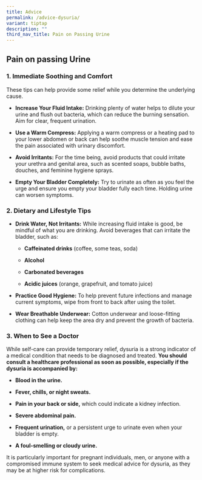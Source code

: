 ```yaml
---
title: Advice
permalink: /advice-dysuria/
variant: tiptap
description: ""
third_nav_title: Pain on Passing Urine
---
```

<h2>Pain on passing Urine</h2>
<h3>1. Immediate Soothing and Comfort</h3>
<p></p>
<p>These tips can help provide some relief while you determine the underlying
cause.</p>
<ul>
<li>
<p><strong>Increase Your Fluid Intake:</strong> Drinking plenty of water helps
to dilute your urine and flush out bacteria, which can reduce the burning
sensation. Aim for clear, frequent urination.</p>
</li>
<li>
<p><strong>Use a Warm Compress:</strong> Applying a warm compress or a heating
pad to your lower abdomen or back can help soothe muscle tension and ease
the pain associated with urinary discomfort.</p>
</li>
<li>
<p><strong>Avoid Irritants:</strong> For the time being, avoid products that
could irritate your urethra and genital area, such as scented soaps, bubble
baths, douches, and feminine hygiene sprays.</p>
</li>
<li>
<p><strong>Empty Your Bladder Completely:</strong> Try to urinate as often
as you feel the urge and ensure you empty your bladder fully each time.
Holding urine can worsen symptoms.</p>
<p></p>
</li>
</ul>
<h3>2. Dietary and Lifestyle Tips</h3>
<p></p>
<ul>
<li>
<p><strong>Drink Water, Not Irritants:</strong> While increasing fluid intake
is good, be mindful of what you are drinking. Avoid beverages that can
irritate the bladder, such as:</p>
<ul>
<li>
<p><strong>Caffeinated drinks</strong> (coffee, some teas, soda)</p>
</li>
<li>
<p><strong>Alcohol</strong>
</p>
</li>
<li>
<p><strong>Carbonated beverages</strong>
</p>
</li>
<li>
<p><strong>Acidic juices</strong> (orange, grapefruit, and tomato juice)</p>
</li>
</ul>
</li>
<li>
<p><strong>Practice Good Hygiene:</strong> To help prevent future infections
and manage current symptoms, wipe from front to back after using the toilet.</p>
</li>
<li>
<p><strong>Wear Breathable Underwear:</strong> Cotton underwear and loose-fitting
clothing can help keep the area dry and prevent the growth of bacteria.</p>
</li>
</ul>
<p></p>
<h3>3. When to See a Doctor</h3>
<p></p>
<p>While self-care can provide temporary relief, dysuria is a strong indicator
of a medical condition that needs to be diagnosed and treated. <strong>You should consult a healthcare professional as soon as possible, especially if the dysuria is accompanied by:</strong>
</p>
<ul>
<li>
<p><strong>Blood in the urine.</strong>
</p>
</li>
<li>
<p><strong>Fever, chills, or night sweats.</strong>
</p>
</li>
<li>
<p><strong>Pain in your back or side,</strong> which could indicate a kidney
infection.</p>
</li>
<li>
<p><strong>Severe abdominal pain.</strong>
</p>
</li>
<li>
<p><strong>Frequent urination,</strong> or a persistent urge to urinate even
when your bladder is empty.</p>
</li>
<li>
<p><strong>A foul-smelling or cloudy urine.</strong>
</p>
<p></p>
</li>
</ul>
<p>It is particularly important for pregnant individuals, men, or anyone
with a compromised immune system to seek medical advice for dysuria, as
they may be at higher risk for complications.</p>